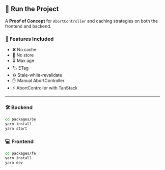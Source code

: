 ## 🚀 Run the Project

A **Proof of Concept** for `AbortController` and caching strategies on both the frontend and backend.

### 🧩 Features Included

- ❌ No cache
- 🏪 No store
- ⏳ Max age
- 🏷️ ETag
- ♻️ Stale-while-revalidate
- ✋ Manual AbortController
- ⚡ AbortController with TanStack

---

### 🛠️ Backend

```bash
cd packages/be
yarn install
yarn start
```

### 💻 Frontend

```bash
cd packages/fe
yarn install
yarn dev
```